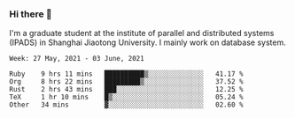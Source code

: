### Hi there 👋

I'm a graduate student at the institute of parallel and distributed systems (IPADS) in Shanghai Jiaotong University. I mainly work on database system.

<!--START_SECTION:waka-->
```text
Week: 27 May, 2021 - 03 June, 2021

Ruby    9 hrs 11 mins   ██████████▒░░░░░░░░░░░░░░   41.17 % 
Org     8 hrs 22 mins   █████████▒░░░░░░░░░░░░░░░   37.52 % 
Rust    2 hrs 43 mins   ███░░░░░░░░░░░░░░░░░░░░░░   12.25 % 
TeX     1 hr 10 mins    █▒░░░░░░░░░░░░░░░░░░░░░░░   05.24 % 
Other   34 mins         ▓░░░░░░░░░░░░░░░░░░░░░░░░   02.60 % 
```
<!--END_SECTION:waka-->

<!--
**yqmmm/yqmmm** is a ✨ _special_ ✨ repository because its `README.md` (this file) appears on your GitHub profile.

Here are some ideas to get you started:

- 🔭 I’m currently working on ...
- 🌱 I’m currently learning ...
- 👯 I’m looking to collaborate on ...
- 🤔 I’m looking for help with ...
- 💬 Ask me about ...
- 📫 How to reach me: ...
- 😄 Pronouns: ...
- ⚡ Fun fact: ...
-->
